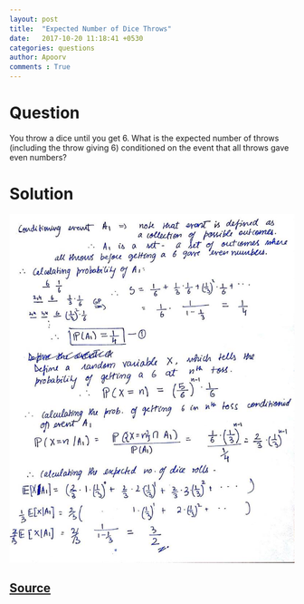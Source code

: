 ```yaml
---
layout: post
title:  "Expected Number of Dice Throws"
date:   2017-10-20 11:18:41 +0530
categories: questions
author: Apoorv
comments : True
---
```

# Question
You throw a dice until you get 6. What is the expected number of throws (including the throw giving 6) conditioned on the event that all throws gave even numbers?

# Solution
![Solution](/images/Dice-Throws.jpg)

## [Source](https://gilkalai.wordpress.com/2017/09/07/tyi-30-expected-number-of-dice-throws/)
